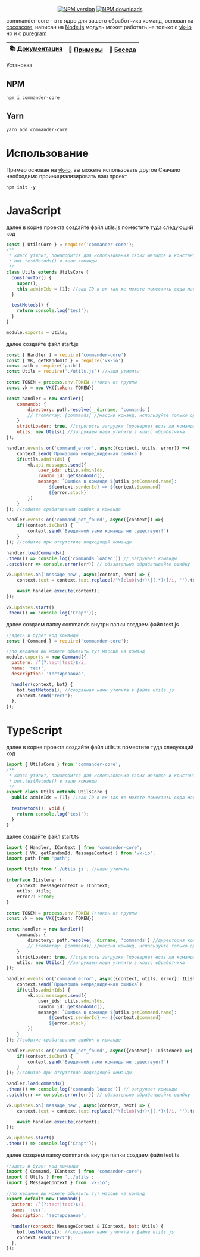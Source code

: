<p align="center">
<a href="https://www.npmjs.com/package/commander-core"><img src="https://img.shields.io/npm/v/commander-core.svg?style=flat-square" alt="NPM version"></a>
<a href="https://www.npmjs.com/package/commander-core"><img src="https://img.shields.io/npm/dt/commander-core.svg?style=flat-square" alt="NPM downloads"></a>
</p>

commander-core - это ядро для вашего обработчика команд, основан на [cocoscore](https://www.npmjs.com/package/cocoscore), написан на [Node.js](https://nodejs.org)
модуль может работать не только с [vk-io](https://www.npmjs.com/package/vk-io) но и с [puregram](https://www.npmjs.com/package/puregram)

| 📚 [Документация](https://frodi1998.github.io/commander-core/) | 📝 [Примеры](https://github.com/Frodi1998/commander-core/tree/master/examples) | 💬 [Беседа](https://vk.me/join/AJQ1d9IUCxhdW8s6imiygUU1) |
| -------------------------------------------------------------- | ------------------------------------------------------------------------------ | -------------------------------------------------------- |

Установка

## NPM

```shell
npm i commander-core
```

## Yarn

```shell
yarn add commander-core
```

# Использование

Пример основан на [vk-io](https://www.npmjs.com/package/vk-io), вы можете использовать другое
Сначало необходимо проинициализировать ваш проект

```shell
npm init -y
```

# JavaScript

далее в корне проекта создайте файл utils.js
поместите туда следующий код

```js
const { UtilsCore } = require('commander-core');
/**
 * класс утилит, понадобится для использования своих методов и констант в командах
 * bot.testMetods() в теле команды
 */
class Utils extends UtilsCore {
  constructor() {
    super();
    this.adminIds = [1]; //ваш ID в вк так же можете поместить сюда массив идентификаторов
  }

  testMetods() {
    return console.log('test');
  }
}

module.exports = Utils;
```

далее создайте файл start.js

```js
const { Handler } = require('commander-core')
const { VK, getRandomId } = require('vk-io')
const path = require('path')
const Utils = require('./utils.js') //наши утилиты

const TOKEN = process.env.TOKEN //токен от группы
const vk = new VK({token: TOKEN})

const handler = new Handler({
	commands: {
		directory: path.resolve(__dirname, 'commands')
		// fromArray: [commands] //массив команд, используйте только один из двух методов загрузки команд
	}
	strictLoader: true, //строгость загрузки (проверяет есть ли команды иначе кидает ошибку)
	utils: new Utils() //загружаем наши утилиты в класс обработчика
});

handler.events.on('command_error', async({context, utils, error}) =>{
	context.send(`Произошла непредвиденная ошибка`)
	if(utils.adminIds) {
		vk.api.messages.send({
			user_ids: utils.adminIds,
			random_id: getRandomId(),
			message: `Ошибка в команде ${utils.getCommand.name}:
				${context.senderId} => ${context.$command}
				${error.stack}`
		})
	}
}); //событие срабатывания ошибок в команде

handler.events.on('command_not_found', async({context}) =>{
	if(!context.isChat) {
		context.send(`Введенной вами команды не существует!`)
	}
}); //событие при отсутствие подходящей команды

handler.loadCommands()
.then(() => console.log('commands loaded')) // загружает команды
.catch(err => console.error(err)) // обязательно обрабатывайте ошибку

vk.updates.on('message_new', async(context, next) => {
	context.text = context.text.replace(/^\[club(\d+)\|(.*)\]/i, '').trim();

	await handler.execute(context);
});

vk.updates.start()
.then(() => console.log('Старт'));
```

далее создаем папку commands
внутри папки создаем файл test.js

```js
//здесь и будет код команды
const { Command } = require('commander-core');

//по желанию вы можете объявить тут массив из команд
module.exports = new Command({
  pattern: /^(?:тест|test)$/i,
  name: 'тест',
  description: 'тестирование',

  handler(context, bot) {
    bot.testMetods(); //созданная нами утилита в файле utils.js
    context.send('тест');
  },
});
```

# TypeScript

далее в корне проекта создайте файл utils.ts
поместите туда следующий код

```ts
import { UtilsCore } from 'commander-core';
/**
 * класс утилит, понадобится для использования своих методов и констант в командах
 * bot.testMetods() в теле команды
 */
export class Utils extends UtilsCore {
  public adminIds = [1]; //ваш ID в вк так же можете поместить сюда массив идентификаторов

  testMetods(): void {
    return console.log('test');
  }
}
```

далее создайте файл start.ts

```ts
import { Handler, IContext } from 'commander-core';
import { VK, getRandomId, MessageContext } from 'vk-io';
import path from 'path';

import Utils from './utils.js'; //наши утилиты

interface IListener {
	context: MessageContext & IContext;
	utils: Utils;
	error?: Error;
}

const TOKEN = process.env.TOKEN //токен от группы
const vk = new VK({token: TOKEN})

const handler = new Handler({
	commands: {
		directory: path.resolve(__dirname, 'commands') //директория команд
		// fromArray: [commands] //массив команд, используйте только один из двух методов загрузки команд
	}
	strictLoader: true, //строгость загрузки (проверяет есть ли команды иначе кидает ошибку)
	utils: new Utils() //загружаем наши утилиты в класс обработчика
});

handler.events.on('command_error', async({context, utils, error}: IListener) =>{
	context.send(`Произошла непредвиденная ошибка`)
	if(utils.adminIds) {
		vk.api.messages.send({
			user_ids: utils.adminIds,
			random_id: getRandomId(),
			message: `Ошибка в команде ${utils.getCommand.name}:
				${context.senderId} => ${context.$command}
				${error.stack}`
		})
	}
}); //событие срабатывания ошибок в команде

handler.events.on('command_not_found', async({context}: IListener) =>{
	if(!context.isChat) {
		context.send(`Введенной вами команды не существует!`)
	}
}); //событие при отсутствие подходящей команды

handler.loadCommands()
.then(() => console.log('commands loaded')) // загружает команды
.catch(err => console.error(err)) // обязательно обрабатывайте ошибку

vk.updates.on('message_new', async(context, next) => {
	context.text = context.text.replace(/^\[club(\d+)\|(.*)\]/i, '').trim();

	await handler.execute(context);
});

vk.updates.start()
.then(() => console.log('Старт'));
```

далее создаем папку commands
внутри папки создаем файл test.ts

```js
//здесь и будет код команды
import { Command, IContext } from 'commander-core';
import { Utils } from '../utils';
import { MessageContext } from 'vk-io';

//по желанию вы можете объявить тут массив из команд
export default new Command({
  pattern: /^(?:тест|test)$/i,
  name: 'тест',
  description: 'тестирование',

  handler(context: MessageContext & IContext, bot: Utils) {
    bot.testMetods(); //созданная нами утилита в файле utils.js
    context.send('тест');
  },
});
```
